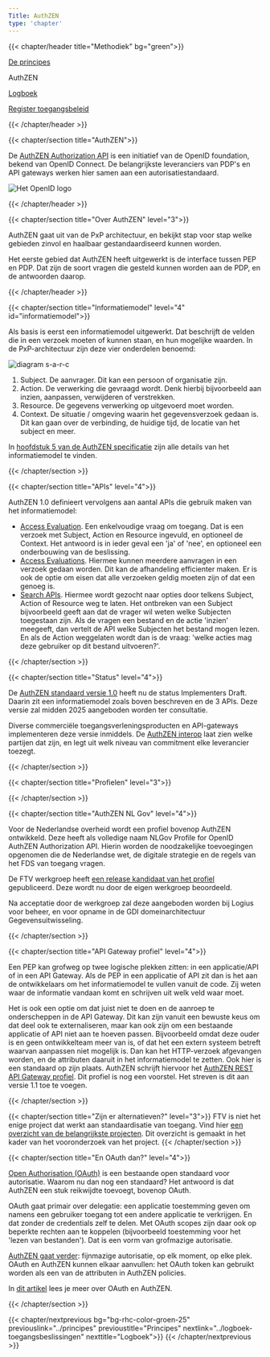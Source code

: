 ```yaml
---
Title: AuthZEN
type: 'chapter'
---
```


{{< chapter/header title="Methodiek" bg="green">}}

<div class="sub-navigation-wrapper" role="navigation">
<div class="utrecht-paragraph pt-1 sub-navigation-tab bg-rhc-color-groen-25">
   <p>
      <a href="../principes">De principes</a> 
   </p>
</div>
<div class="sub-navigation-tab-selected utrecht-paragraph pt-1 sub-navigation-tab">
   <p>
      AuthZEN
   </p>
</div>
<div class="utrecht-paragraph pt-1 sub-navigation-tab bg-rhc-color-groen-25">
   <p>
      <a href="../logboek-toegangsbeslissingen">Logboek</a>
   </p>
</div> 
<div class="utrecht-paragraph pt-1 sub-navigation-tab bg-rhc-color-groen-25">
   <p>
      <a href="../register-toegangsbeleid">Register toegangsbeleid</a>
   </p>
</div> 
</div>

{{< /chapter/header >}}

{{< chapter/section title="AuthZEN">}}

De [AuthZEN Authorization API](https://openid.net/wg/authzen/) is een initiatief van de OpenID foundation, bekend van OpenID Connect. De belangrijkste leveranciers van PDP's en API gateways werken hier samen aan een autorisatiestandaard.

![Het OpenID logo](/ftv/images/logo-openid.png)

{{< /chapter/header >}}

{{< chapter/section title="Over AuthZEN" level="3">}}

AuthZEN gaat uit van de PxP architectuur, en bekijkt stap voor stap welke gebieden zinvol en haalbaar gestandaardiseerd kunnen worden. 

Het eerste gebied dat AuthZEN heeft uitgewerkt is de interface tussen PEP en PDP. Dat zijn de soort vragen die gesteld kunnen worden aan de PDP, en de antwoorden daarop. 

{{< /chapter/header >}}

{{< chapter/section title="Informatiemodel" level="4" id="informatiemodel">}}

Als basis is eerst een informatiemodel uitgewerkt. Dat beschrijft de velden die in een verzoek moeten of kunnen staan, en hun mogelijke waarden. In de PxP-architectuur zijn deze vier onderdelen benoemd:

![diagram s-a-r-c](../methodiek-sarc.png)

1. Subject. De aanvrager. Dit kan een persoon of organisatie zijn.
2. Action. De verwerking die gevraagd wordt. Denk hierbij bijvoorbeeld aan inzien, aanpassen, verwijderen of verstrekken.
3. Resource. De gegevens verwerking op uitgevoerd moet worden.
4. Context. De situatie / omgeving waarin het gegevensverzoek gedaan is. Dit kan gaan over de verbinding, de huidige tijd, de locatie van het subject en meer.

In [hoofdstuk 5 van de AuthZEN specificatie](https://openid.net/specs/authorization-api-1_0-03.html#name-information-model) zijn alle details van het informatiemodel te vinden.

{{< /chapter/section >}}

{{< chapter/section title="APIs" level="4">}}

AuthZEN 1.0 definieert vervolgens aan aantal APIs die gebruik maken van het informatiemodel:

- [Access Evaluation](https://openid.net/specs/authorization-api-1_0-03.html#name-access-evaluation-api). Een enkelvoudige vraag om toegang. Dat is een verzoek met Subject, Action en Resource ingevuld, en optioneel de Context. Het antwoord is in ieder geval een 'ja' of 'nee', en optioneel een onderbouwing van de beslissing.
- [Access Evaluations](https://openid.net/specs/authorization-api-1_0-03.html#name-access-evaluations-api). Hiermee kunnen meerdere aanvragen in een verzoek gedaan worden. Dit kan de afhandeling efficienter maken. Er is ook de optie om eisen dat alle verzoeken geldig moeten zijn of dat een genoeg is.
- [Search APIs](https://openid.net/specs/authorization-api-1_0-03.html#name-subject-search-api). Hiermee wordt gezocht naar opties door telkens Subject, Action of Resource weg te laten. Het ontbreken van een Subject bijvoorbeeld geeft aan dat de vrager wil weten welke Subjecten toegestaan zijn. Als de vragen een bestand en de actie 'inzien' meegeeft, dan vertelt de API welke Subjecten het bestand mogen lezen. En als de Action weggelaten wordt dan is de vraag: 'welke acties mag deze gebruiker op dit bestand uitvoeren?'.

{{< /chapter/section >}}

{{< chapter/section title="Status" level="4">}}

De [AuthZEN standaard versie 1.0](https://openid.net/specs/authorization-api-1_0-01.html) heeft nu de status Implementers Draft. Daarin zit een informatiemodel zoals boven beschreven en de 3 APIs. Deze versie zal midden 2025 aangeboden worden ter consultatie. 

Diverse commerciële toegangsverleningsproducten en API-gateways implementeren deze versie inmiddels. De [AuthZEN interop](https://authzen-interop.net/) laat zien welke partijen dat zijn, en legt uit welk niveau van commitment elke leverancier toezegt.

{{< /chapter/section >}}

{{< chapter/section title="Profielen" level="3">}}

{{< /chapter/section >}}

{{< chapter/section title="AuthZEN NL Gov" level="4">}}

Voor de Nederlandse overheid wordt een profiel bovenop AuthZEN ontwikkeld. Deze heeft als volledige naam NLGov Profile for OpenID AuthZEN Authorization API. Hierin worden de noodzakelijke toevoegingen opgenomen die de Nederlandse wet, de digitale strategie en de regels van het FDS van toegang vragen.

De FTV werkgroep heeft [een release kandidaat van het profiel](https://vng-realisatie.github.io/authzen-nlgov/) gepubliceerd. Deze wordt nu door de eigen werkgroep beoordeeld.

Na acceptatie door de werkgroep zal deze aangeboden worden bij Logius voor beheer, en voor opname in de GDI domeinarchitectuur Gegevensuitwisseling.

{{< /chapter/section >}}

{{< chapter/section title="API Gateway profiel" level="4">}}

Een PEP kan grofweg op twee logische plekken zitten: in een applicatie/API of in een API Gateway. Als de PEP in een applicatie of API zit dan is het aan de ontwikkelaars om het informatiemodel te vullen vanuit de code. Zij weten waar de informatie vandaan komt en schrijven uit welk veld waar moet. 

Het is ook een optie om dat juist niet te doen en de aanroep te onderscheppen in de API Gateway. Dit kan zijn vanuit een bewuste keus om dat deel ook te externaliseren, maar kan ook zijn om een bestaande applicatie of API niet aan te hoeven passen. Bijvoorbeeld omdat deze ouder is en geen ontwikkelteam meer van is, of dat het een extern systeem betreft waarvan aanpassen niet mogelijk is. Dan kan het HTTP-verzoek afgevangen worden, en de attributen daaruit in het informatiemodel te zetten. Ook hier is een standaard op zijn plaats. AuthZEN schrijft hiervoor het [AuthZEN REST API Gateway profiel](https://hackmd.io/@oidf-wg-authzen/apigateway). Dit profiel is nog een voorstel. Het streven is dit aan versie 1.1 toe te voegen.

{{< /chapter/section >}}


{{< chapter/section title="Zijn er alternatieven?" level="3">}}
FTV is niet het enige project dat werkt aan standaardisatie van toegang. Vind hier [een overzicht van de belangrijkste projecten](/ftv/onderzoek/status_techniek/standaarden/). Dit overzicht is gemaakt in het kader van het vooronderzoek van het project.
{{< /chapter/section >}}

{{< chapter/section title="En OAuth dan?" level="4">}}

[Open Authorisation (OAuth)](https://en.wikipedia.org/wiki/OAuth) is een bestaande open standaard voor autorisatie. Waarom nu dan nog een standaard? Het antwoord is dat AuthZEN een stuk reikwijdte toevoegt, bovenop OAuth.

OAuth gaat primair over delegatie: een applicatie toestemming geven om namens een gebruiker toegang tot een andere applicatie te verkrijgen. En dat zonder de credentials zelf te delen. Met OAuth scopes zijn daar ook op beperkte rechten aan te koppelen (bijvoorbeeld toestemming voor het 'lezen van bestanden'). Dat is een vorm van grofmazige autorisatie. 

[AuthZEN gaat verder](https://en.wikipedia.org/wiki/OAuth#OAuth_and_XACML): fijnmazige autorisatie, op elk moment, op elke plek. OAuth en AuthZEN kunnen elkaar aanvullen: het OAuth token kan gebruikt worden als een van de attributen in AuthZEN policies.

In [dit artikel](/ftv/actueel/nieuws/20250611oauth-oidc-en-eam/) lees je meer over OAuth en AuthZEN.

{{< /chapter/section >}}

{{< chapter/nextprevious  bg="bg-rhc-color-groen-25" previouslink="../principes" previoustitle="Principes" nextlink="../logboek-toegangsbeslissingen" nexttitle="Logboek">}}
{{< /chapter/nextprevious >}}

